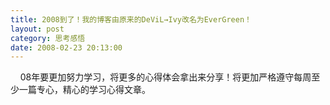 ```yaml
---
title: 2008到了！我的博客由原来的DeViL→Ivy改名为EverGreen！
layout: post
category: 思考感悟
date: 2008-02-23 20:13:00
---
```


&nbsp;&nbsp;&nbsp;&nbsp;08年要更加努力学习，将更多的心得体会拿出来分享！将更加严格遵守每周至少一篇专心，精心的学习心得文章。
